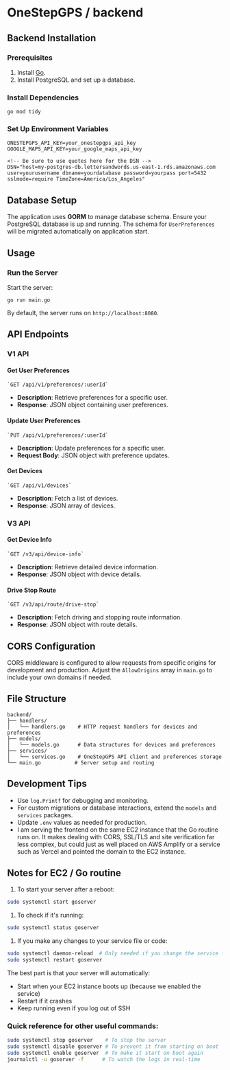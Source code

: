 # OneStepGPS / backend 
## Backend Installation

### Prerequisites
1.  Install  [Go](https://golang.org/dl/).
2.  Install PostgreSQL and set up a database.

### Install Dependencies
    go mod tidy
### Set Up Environment Variables
    ONESTEPGPS_API_KEY=your_onestepgps_api_key
    GOOGLE_MAPS_API_KEY=your_google_maps_api_key

    <!-- Be sure to use quotes here for the DSN -->
    DSN="host=my-postgres-db.lettersandwords.us-east-1.rds.amazonaws.com user=yourusername dbname=yourdatabase password=yourpass port=5432 sslmode=require TimeZone=America/Los_Angeles"
## Database Setup

The application uses  **GORM**  to manage database schema. Ensure your PostgreSQL database is up and running. The schema for  `UserPreferences`  will be migrated automatically on application start.
## Usage

### Run the Server

Start the server:

    go run main.go
    
By default, the server runs on  `http://localhost:8080`.

## API Endpoints

### **V1 API**

#### Get User Preferences

    `GET /api/v1/preferences/:userId`

-   **Description**: Retrieve preferences for a specific user.
-   **Response**: JSON object containing user preferences.

#### Update User Preferences

    `PUT /api/v1/preferences/:userId`

-   **Description**: Update preferences for a specific user.
-   **Request Body**: JSON object with preference updates.

#### Get Devices

    `GET /api/v1/devices`

-   **Description**: Fetch a list of devices.
-   **Response**: JSON array of devices.

### **V3 API**

#### Get Device Info

    `GET /v3/api/device-info`

-   **Description**: Retrieve detailed device information.
-   **Response**: JSON object with device details.

#### Drive Stop Route

    `GET /v3/api/route/drive-stop`

-   **Description**: Fetch driving and stopping route information.
-   **Response**: JSON object with route details.

## CORS Configuration

CORS middleware is configured to allow requests from specific origins for development and production. Adjust the  `AllowOrigins`  array in  `main.go`  to include your own domains if needed.

## File Structure
```
backend/
├── handlers/
│   └── handlers.go    # HTTP request handlers for devices and preferences
├── models/
│   └── models.go      # Data structures for devices and preferences
├── services/
│   └── services.go    # OneStepGPS API client and preferences storage
└── main.go           # Server setup and routing
```
## Development Tips

-   Use  `log.Printf`  for debugging and monitoring.
-   For custom migrations or database interactions, extend the  `models`  and  `services`  packages.
-   Update  `.env`  values as needed for production.
-   I am serving the frontend on the same EC2 instance that the Go routine runs on. It makes dealing with CORS, SSL/TLS and site verification far less complex, but could just as well placed on AWS Amplify or a service such as Vercel and pointed the domain to the EC2 instance. 
## Notes for EC2 / Go routine 

1. To start your server after a reboot:
```bash
sudo systemctl start goserver
```

1. To check if it's running:
```bash
sudo systemctl status goserver
```

1. If you make any changes to your service file or code:
```bash
sudo systemctl daemon-reload  # Only needed if you change the service file
sudo systemctl restart goserver
```

The best part is that your server will automatically:
- Start when your EC2 instance boots up (because we enabled the service)
- Restart if it crashes
- Keep running even if you log out of SSH

### Quick reference for other useful commands:
```bash
sudo systemctl stop goserver    # To stop the server
sudo systemctl disable goserver # To prevent it from starting on boot
sudo systemctl enable goserver  # To make it start on boot again
journalctl -u goserver -f      # To watch the logs in real-time
```